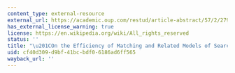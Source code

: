 ```yaml
---
content_type: external-resource
external_url: https://academic.oup.com/restud/article-abstract/57/2/279/1551634
has_external_license_warning: true
license: https://en.wikipedia.org/wiki/All_rights_reserved
status: ''
title: "\u201COn the Efficiency of Matching and Related Models of Search and\_Unemployment.\u201D"
uid: cf40d309-d9bf-41bc-bdf0-6186ad6ff565
wayback_url: ''
---
```


